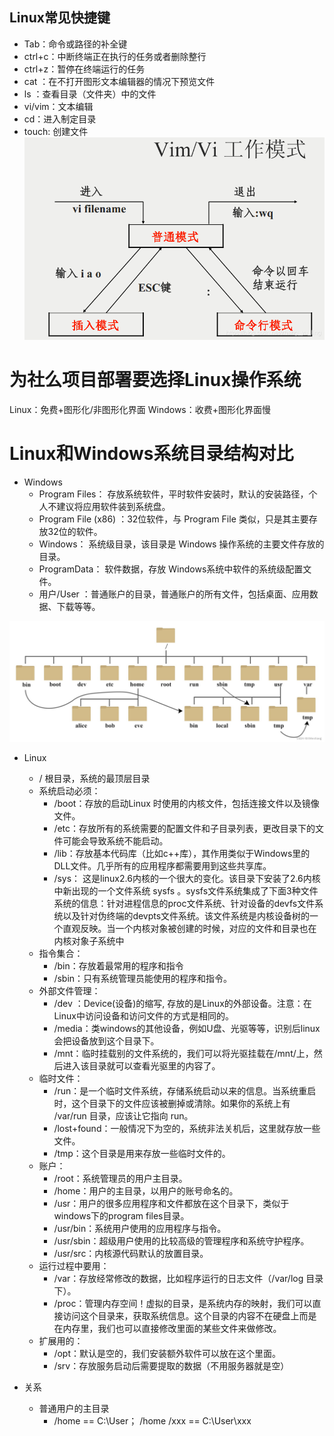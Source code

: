 ## Linux常见快捷键
- Tab：命令或路径的补全键
- ctrl+c：中断终端正在执行的任务或者删除整行
- ctrl+z：暂停在终端运行的任务
- cat ：在不打开图形文本编辑器的情况下预览文件
- ls ：查看目录（文件夹）中的文件
- vi/vim：文本编辑
- cd：进入制定目录
- touch: 创建文件
![](./pic/p5.png)


# 为社么项目部署要选择Linux操作系统
Linux：免费+图形化/非图形化界面
Windows：收费+图形化界面慢

# Linux和Windows系统目录结构对比

- Windows
	- Program Files： 存放系统软件，平时软件安装时，默认的安装路径，个人不建议将应用软件装到系统盘。
	- Program File (x86) ：32位软件，与 Program File 类似，只是其主要存放32位的软件。
	- Windows：  系统级目录，该目录是 Windows 操作系统的主要文件存放的目录。
	- ProgramData： 软件数据，存放 Windows系统中软件的系统级配置文件。
	- 用户/User ：普通账户的目录，普通账户的所有文件，包括桌面、应用数据、下载等等。

![](./pic/p11.png)

- Linux
	- /  根目录，系统的最顶层目录
	- 系统启动必须：
		- /boot：存放的启动Linux 时使用的内核文件，包括连接文件以及镜像文件。
		- /etc：存放所有的系统需要的配置文件和子目录列表，更改目录下的文件可能会导致系统不能启动。
		- /lib：存放基本代码库（比如c++库），其作用类似于Windows里的DLL文件。几乎所有的应用程序都需要用到这些共享库。
		- /sys： 这是linux2.6内核的一个很大的变化。该目录下安装了2.6内核中新出现的一个文件系统 sysfs 。sysfs文件系统集成了下面3种文件系统的信息：针对进程信息的proc文件系统、针对设备的devfs文件系统以及针对伪终端的devpts文件系统。该文件系统是内核设备树的一个直观反映。当一个内核对象被创建的时候，对应的文件和目录也在内核对象子系统中
	- 指令集合：
		- /bin：存放着最常用的程序和指令
		- /sbin：只有系统管理员能使用的程序和指令。
	- 外部文件管理：
		- /dev ：Device(设备)的缩写, 存放的是Linux的外部设备。注意：在Linux中访问设备和访问文件的方式是相同的。
		- /media：类windows的其他设备，例如U盘、光驱等等，识别后linux会把设备放到这个目录下。
		- /mnt：临时挂载别的文件系统的，我们可以将光驱挂载在/mnt/上，然后进入该目录就可以查看光驱里的内容了。
	- 临时文件：
		- /run：是一个临时文件系统，存储系统启动以来的信息。当系统重启时，这个目录下的文件应该被删掉或清除。如果你的系统上有 /var/run 目录，应该让它指向 run。
		- /lost+found：一般情况下为空的，系统非法关机后，这里就存放一些文件。
		- /tmp：这个目录是用来存放一些临时文件的。
	- 账户：
		- /root：系统管理员的用户主目录。
		- /home：用户的主目录，以用户的账号命名的。
		- /usr：用户的很多应用程序和文件都放在这个目录下，类似于windows下的program files目录。
		- /usr/bin：系统用户使用的应用程序与指令。
		- /usr/sbin：超级用户使用的比较高级的管理程序和系统守护程序。
		- /usr/src：内核源代码默认的放置目录。
	- 运行过程中要用：
		- /var：存放经常修改的数据，比如程序运行的日志文件（/var/log 目录下）。
		- /proc：管理内存空间！虚拟的目录，是系统内存的映射，我们可以直接访问这个目录来，获取系统信息。这个目录的内容不在硬盘上而是在内存里，我们也可以直接修改里面的某些文件来做修改。
	- 扩展用的：
		- /opt：默认是空的，我们安装额外软件可以放在这个里面。
		- /srv：存放服务启动后需要提取的数据（不用服务器就是空）

- 关系
	- 普通用户的主目录
		- /home == C:\User； /home /xxx == C:\User\xxx